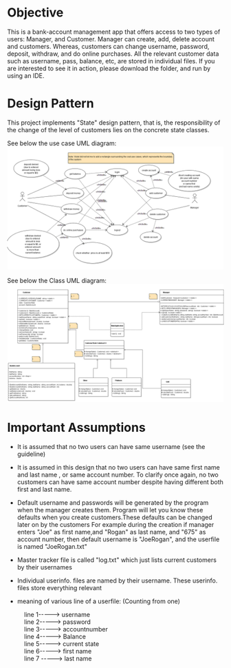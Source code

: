 # Objective
This is a bank-account management app that offers access to two types of users: Manager, and Customer. Manager can create, add, delete account and customers. Whereas, customers can change username, password, deposit, withdraw, and do online purchases. All the relevant customer data such as username, pass, balance, etc, are stored in individual files. If you are interested to see it in action, please download the folder, and run by using an IDE. 

# Design Pattern
This project implements "State" design pattern, that is, the responsibility of the change of the level of customers lies on the concrete state classes.

See below the use case UML diagram:<br>
![This is an alt text1.](use_case_diagram.png "use_case_diagram")

See below the Class UML diagram:<br>
![This is an alt text2.](class_diagram.png "class_diagram")


# Important Assumptions

 * It is assumed that no two users can have same username (see the guideline)

 * It is assumed in this design that no two users can have same first name and last name , or same account number. 
   To clarify once again, no two customers can have same account number despite having different both first and last name.

 * Default username and passwords will be generated by the program when the manager creates them. Program will let you
   know these defaults when you create customers.These defaults can be changed later on by the customers
   For example during the creation if manager enters "Joe" as first name,and "Rogan" as last name, and "675" as account
   number, then default username is "JoeRogan", and the userfile is named "JoeRogan.txt"

 * Master tracker file is called "log.txt" which just lists current customers by their usernames

 * Individual userinfo. files are named by their username. These userinfo. files store everything relevant
 
 * meaning of various line of a userfile: (Counting from one)

   &nbsp;&nbsp;&nbsp;&nbsp;line 1-----> username <br>
   &nbsp;&nbsp;&nbsp;&nbsp;line 2-----> password <br>
   &nbsp;&nbsp;&nbsp;&nbsp;line 3-----> accountnumber <br>
   &nbsp;&nbsp;&nbsp;&nbsp;line 4-----> Balance <br>
   &nbsp;&nbsp;&nbsp;&nbsp;line 5-----> current state <br>
   &nbsp;&nbsp;&nbsp;&nbsp;line 6-----> first name <br>
   &nbsp;&nbsp;&nbsp;&nbsp;line 7 -----> last name
